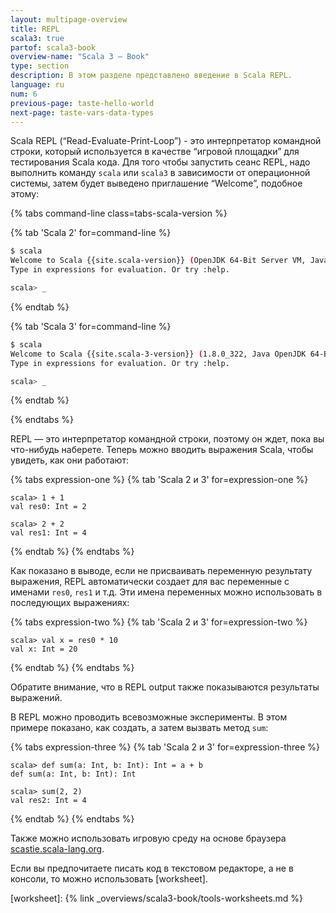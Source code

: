 ```yaml
---
layout: multipage-overview
title: REPL
scala3: true
partof: scala3-book
overview-name: "Scala 3 — Book"
type: section
description: В этом разделе представлено введение в Scala REPL.
language: ru
num: 6
previous-page: taste-hello-world
next-page: taste-vars-data-types
---
```


Scala REPL (“Read-Evaluate-Print-Loop”) - это интерпретатор командной строки, 
который используется в качестве “игровой площадки” для тестирования Scala кода. 
Для того чтобы запустить сеанс REPL, надо выполнить команду `scala` или `scala3` в зависимости от операционной системы, 
затем будет выведено приглашение “Welcome”, подобное этому:

{% tabs command-line class=tabs-scala-version %}

{% tab 'Scala 2' for=command-line %}
```bash
$ scala
Welcome to Scala {{site.scala-version}} (OpenJDK 64-Bit Server VM, Java 1.8.0_342).
Type in expressions for evaluation. Or try :help.

scala> _
```
{% endtab %}

{% tab 'Scala 3' for=command-line %}
```bash
$ scala
Welcome to Scala {{site.scala-3-version}} (1.8.0_322, Java OpenJDK 64-Bit Server VM).
Type in expressions for evaluation. Or try :help.

scala> _
```
{% endtab %}

{% endtabs %}

REPL — это интерпретатор командной строки, поэтому он ждет, пока вы что-нибудь наберете. 
Теперь можно вводить выражения Scala, чтобы увидеть, как они работают:

{% tabs expression-one %}
{% tab 'Scala 2 и 3' for=expression-one %}
````
scala> 1 + 1
val res0: Int = 2

scala> 2 + 2
val res1: Int = 4
````
{% endtab %}
{% endtabs %}

Как показано в выводе, если не присваивать переменную результату выражения, 
REPL автоматически создает для вас переменные с именами `res0`, `res1` и т.д. 
Эти имена переменных можно использовать в последующих выражениях:

{% tabs expression-two %}
{% tab 'Scala 2 и 3' for=expression-two %}
````
scala> val x = res0 * 10
val x: Int = 20
````
{% endtab %}
{% endtabs %}

Обратите внимание, что в REPL output также показываются результаты выражений.

В REPL можно проводить всевозможные эксперименты. 
В этом примере показано, как создать, а затем вызвать метод `sum`:

{% tabs expression-three %}
{% tab 'Scala 2 и 3' for=expression-three %}
````
scala> def sum(a: Int, b: Int): Int = a + b
def sum(a: Int, b: Int): Int

scala> sum(2, 2)
val res2: Int = 4
````
{% endtab %}
{% endtabs %}

Также можно использовать игровую среду на основе браузера [scastie.scala-lang.org](https://scastie.scala-lang.org).

Если вы предпочитаете писать код в текстовом редакторе, а не в консоли, то можно использовать [worksheet].

[worksheet]: {% link _overviews/scala3-book/tools-worksheets.md %}
